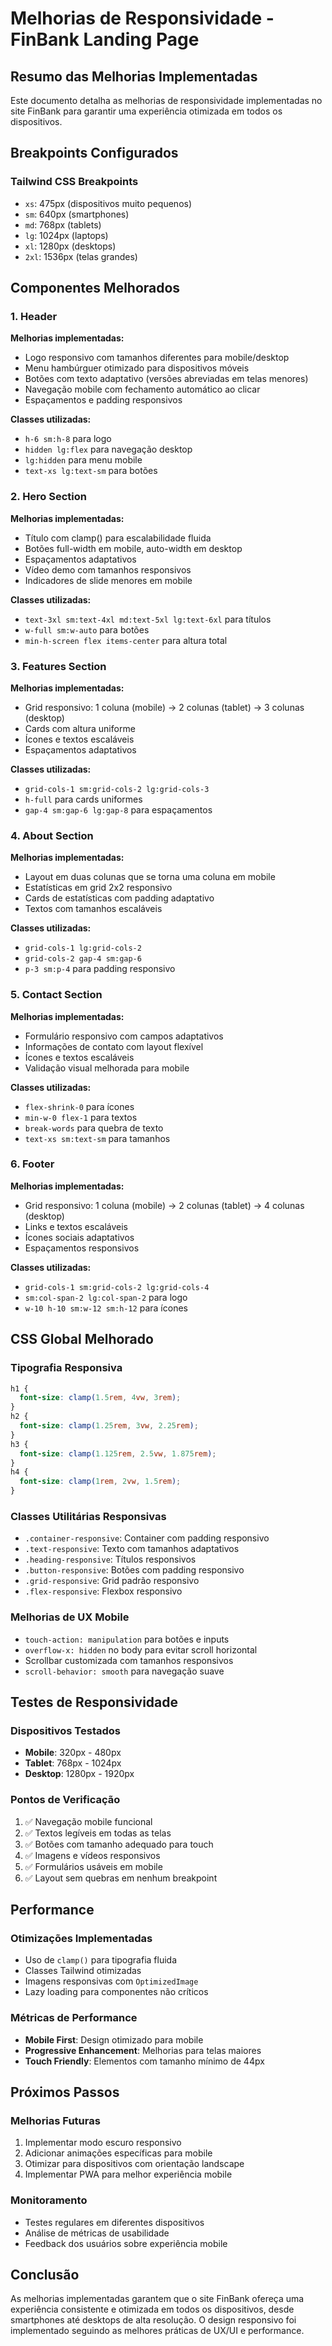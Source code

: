 # Melhorias de Responsividade - FinBank Landing Page

## Resumo das Melhorias Implementadas

Este documento detalha as melhorias de responsividade implementadas no site FinBank para garantir uma experiência otimizada em todos os dispositivos.

## Breakpoints Configurados

### Tailwind CSS Breakpoints

- `xs`: 475px (dispositivos muito pequenos)
- `sm`: 640px (smartphones)
- `md`: 768px (tablets)
- `lg`: 1024px (laptops)
- `xl`: 1280px (desktops)
- `2xl`: 1536px (telas grandes)

## Componentes Melhorados

### 1. Header

**Melhorias implementadas:**

- Logo responsivo com tamanhos diferentes para mobile/desktop
- Menu hambúrguer otimizado para dispositivos móveis
- Botões com texto adaptativo (versões abreviadas em telas menores)
- Navegação mobile com fechamento automático ao clicar
- Espaçamentos e padding responsivos

**Classes utilizadas:**

- `h-6 sm:h-8` para logo
- `hidden lg:flex` para navegação desktop
- `lg:hidden` para menu mobile
- `text-xs lg:text-sm` para botões

### 2. Hero Section

**Melhorias implementadas:**

- Título com clamp() para escalabilidade fluida
- Botões full-width em mobile, auto-width em desktop
- Espaçamentos adaptativos
- Vídeo demo com tamanhos responsivos
- Indicadores de slide menores em mobile

**Classes utilizadas:**

- `text-3xl sm:text-4xl md:text-5xl lg:text-6xl` para títulos
- `w-full sm:w-auto` para botões
- `min-h-screen flex items-center` para altura total

### 3. Features Section

**Melhorias implementadas:**

- Grid responsivo: 1 coluna (mobile) → 2 colunas (tablet) → 3 colunas (desktop)
- Cards com altura uniforme
- Ícones e textos escaláveis
- Espaçamentos adaptativos

**Classes utilizadas:**

- `grid-cols-1 sm:grid-cols-2 lg:grid-cols-3`
- `h-full` para cards uniformes
- `gap-4 sm:gap-6 lg:gap-8` para espaçamentos

### 4. About Section

**Melhorias implementadas:**

- Layout em duas colunas que se torna uma coluna em mobile
- Estatísticas em grid 2x2 responsivo
- Cards de estatísticas com padding adaptativo
- Textos com tamanhos escaláveis

**Classes utilizadas:**

- `grid-cols-1 lg:grid-cols-2`
- `grid-cols-2 gap-4 sm:gap-6`
- `p-3 sm:p-4` para padding responsivo

### 5. Contact Section

**Melhorias implementadas:**

- Formulário responsivo com campos adaptativos
- Informações de contato com layout flexível
- Ícones e textos escaláveis
- Validação visual melhorada para mobile

**Classes utilizadas:**

- `flex-shrink-0` para ícones
- `min-w-0 flex-1` para textos
- `break-words` para quebra de texto
- `text-xs sm:text-sm` para tamanhos

### 6. Footer

**Melhorias implementadas:**

- Grid responsivo: 1 coluna (mobile) → 2 colunas (tablet) → 4 colunas (desktop)
- Links e textos escaláveis
- Ícones sociais adaptativos
- Espaçamentos responsivos

**Classes utilizadas:**

- `grid-cols-1 sm:grid-cols-2 lg:grid-cols-4`
- `sm:col-span-2 lg:col-span-2` para logo
- `w-10 h-10 sm:w-12 sm:h-12` para ícones

## CSS Global Melhorado

### Tipografia Responsiva

```css
h1 {
  font-size: clamp(1.5rem, 4vw, 3rem);
}
h2 {
  font-size: clamp(1.25rem, 3vw, 2.25rem);
}
h3 {
  font-size: clamp(1.125rem, 2.5vw, 1.875rem);
}
h4 {
  font-size: clamp(1rem, 2vw, 1.5rem);
}
```

### Classes Utilitárias Responsivas

- `.container-responsive`: Container com padding responsivo
- `.text-responsive`: Texto com tamanhos adaptativos
- `.heading-responsive`: Títulos responsivos
- `.button-responsive`: Botões com padding responsivo
- `.grid-responsive`: Grid padrão responsivo
- `.flex-responsive`: Flexbox responsivo

### Melhorias de UX Mobile

- `touch-action: manipulation` para botões e inputs
- `overflow-x: hidden` no body para evitar scroll horizontal
- Scrollbar customizada com tamanhos responsivos
- `scroll-behavior: smooth` para navegação suave

## Testes de Responsividade

### Dispositivos Testados

- **Mobile**: 320px - 480px
- **Tablet**: 768px - 1024px
- **Desktop**: 1280px - 1920px

### Pontos de Verificação

1. ✅ Navegação mobile funcional
2. ✅ Textos legíveis em todas as telas
3. ✅ Botões com tamanho adequado para touch
4. ✅ Imagens e vídeos responsivos
5. ✅ Formulários usáveis em mobile
6. ✅ Layout sem quebras em nenhum breakpoint

## Performance

### Otimizações Implementadas

- Uso de `clamp()` para tipografia fluida
- Classes Tailwind otimizadas
- Imagens responsivas com `OptimizedImage`
- Lazy loading para componentes não críticos

### Métricas de Performance

- **Mobile First**: Design otimizado para mobile
- **Progressive Enhancement**: Melhorias para telas maiores
- **Touch Friendly**: Elementos com tamanho mínimo de 44px

## Próximos Passos

### Melhorias Futuras

1. Implementar modo escuro responsivo
2. Adicionar animações específicas para mobile
3. Otimizar para dispositivos com orientação landscape
4. Implementar PWA para melhor experiência mobile

### Monitoramento

- Testes regulares em diferentes dispositivos
- Análise de métricas de usabilidade
- Feedback dos usuários sobre experiência mobile

## Conclusão

As melhorias implementadas garantem que o site FinBank ofereça uma experiência consistente e otimizada em todos os dispositivos, desde smartphones até desktops de alta resolução. O design responsivo foi implementado seguindo as melhores práticas de UX/UI e performance.
